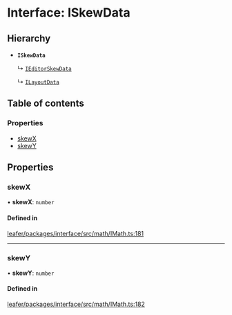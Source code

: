 # Interface: ISkewData

## Hierarchy

- **`ISkewData`**

  ↳ [`IEditorSkewData`](IEditorSkewData.md)

  ↳ [`ILayoutData`](ILayoutData.md)

## Table of contents

### Properties

- [skewX](ISkewData.md#skewx)
- [skewY](ISkewData.md#skewy)

## Properties

### skewX

• **skewX**: `number`

#### Defined in

[leafer/packages/interface/src/math/IMath.ts:181](https://github.com/leaferjs/leafer/blob/985f85e/packages/interface/src/math/IMath.ts#L181)

___

### skewY

• **skewY**: `number`

#### Defined in

[leafer/packages/interface/src/math/IMath.ts:182](https://github.com/leaferjs/leafer/blob/985f85e/packages/interface/src/math/IMath.ts#L182)
